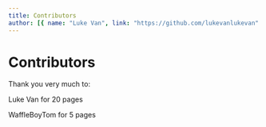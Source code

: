 ```yaml
---
title: Contributors
author: [{ name: "Luke Van", link: "https://github.com/lukevanlukevan" }]
---
```


# Contributors

Thank you very much to: 

Luke Van for 20 pages

WaffleBoyTom for 5 pages

